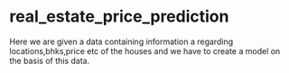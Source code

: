 # real_estate_price_prediction
Here we are given a data containing information a regarding locations,bhks,price etc of the houses and we have to create a model on the basis of this data.
